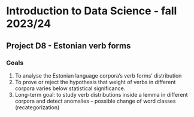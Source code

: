 # Introduction to Data Science - fall 2023/24

## Project D8 - Estonian verb forms

### Goals

1. To analyse the Estonian language corpora’s verb forms’ distribution
2. To prove or reject the hypothesis that weight of verbs in different corpora varies below statistical significance.
3. Long-term goal: to study verb distributions inside a lemma in different corpora and detect anomalies – possible change of word classes (recategorization)

